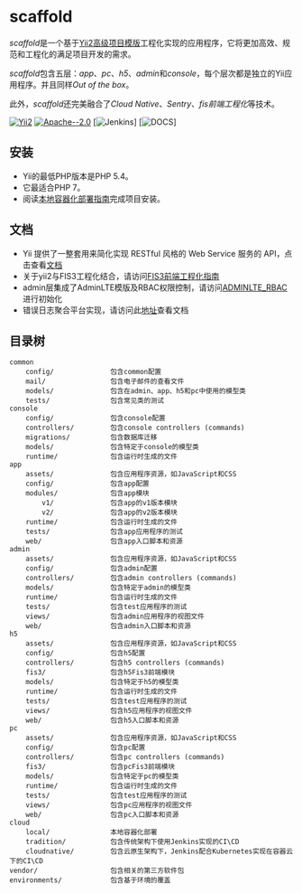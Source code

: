 # scaffold

*scaffold*是一个基于[Yii2高级项目模版](https://github.com/yiisoft/yii2-app-advanced)工程化实现的应用程序，它将更加高效、规范和工程化的满足项目开发的需求。

*scaffold*包含五层：*app*、*pc*、*h5*、*admin*和*console*，每个层次都是独立的Yii应用程序。并且同样*Out of the box*。

此外，*scaffold*还完美融合了*Cloud Native*、*Sentry*、*fis前端工程化*等技术。

[![Yii2](https://img.shields.io/badge/Powered_by-Yii_Framework-green.svg?style=flat)](http://www.yiiframework.com/)
[![Apache--2.0](https://img.shields.io/badge/LICENSE-Apache--2.0-blue.svg)](https://github.com/yiiplus/scaffold/blob/master/LICENSE)
[![Jenkins](https://img.shields.io/jenkins/s/https/jenkins.qa.ubuntu.com/view/Precise/view/All%20Precise/job/precise-desktop-amd64_default.svg)]
[![DOCS](https://img.shields.io/badge/docs-passing-orange.svg)]

## 安装
- Yii的最低PHP版本是PHP 5.4。
- 它最适合PHP 7。
- 阅读[本地容器化部署指南](https://github.com/yiiplus/scaffold/blob/master/docs/本地容器化部署指南.md)完成项目安装。

## 文档
- Yii 提供了一整套用来简化实现 RESTful 风格的 Web Service 服务的 API，点击查看[文档](https://github.com/yiiplus/scaffold/blob/master/docs/RESTFULAPI.md)
- 关于yii2与FIS3工程化结合，请访问[FIS3前端工程化指南](https://github.com/yiiplus/scaffold/blob/master/docs/FIS3前端工程化指南.md)
- admin层集成了AdminLTE模版及RBAC权限控制，请访问[ADMINLTE_RBAC](https://github.com/yiiplus/scaffold/blob/master/docs/ADMINLTE_RBAC.md)进行初始化
- 错误日志聚合平台实现，请访问此[地址](https://github.com/yiiplus/scaffold/blob/master/docs/错误日志聚合平台.md)查看文档

## 目录树
```$xslt
common
    config/              包含common配置
    mail/                包含电子邮件的查看文件
    models/              包含在admin、app、h5和pc中使用的模型类
    tests/               包含常见类的测试   
console
    config/              包含console配置
    controllers/         包含console controllers (commands)
    migrations/          包含数据库迁移
    models/              包含特定于console的模型类
    runtime/             包含运行时生成的文件
app
    assets/              包含应用程序资源，如JavaScript和CSS
    config/              包含app配置
    modules/             包含app模块
        v1/              包含app的v1版本模块
        v2/              包含app的v2版本模块
    runtime/             包含运行时生成的文件
    tests/               包含app应用程序的测试
    web/                 包含app入口脚本和资源
admin
    assets/              包含应用程序资源，如JavaScript和CSS
    config/              包含admin配置
    controllers/         包含admin controllers (commands)
    models/              包含特定于admin的模型类
    runtime/             包含运行时生成的文件
    tests/               包含test应用程序的测试
    views/               包含admin应用程序的视图文件
    web/                 包含admin入口脚本和资源
h5
    assets/              包含应用程序资源，如JavaScript和CSS
    config/              包含h5配置
    controllers/         包含h5 controllers (commands)
    fis3/                包含h5Fis3前端模块
    models/              包含特定于h5的模型类
    runtime/             包含运行时生成的文件
    tests/               包含test应用程序的测试
    views/               包含h5应用程序的视图文件
    web/                 包含h5入口脚本和资源
pc
    assets/              包含应用程序资源，如JavaScript和CSS
    config/              包含pc配置
    controllers/         包含pc controllers (commands)
    fis3/                包含pcFis3前端模块
    models/              包含特定于pc的模型类
    runtime/             包含运行时生成的文件
    tests/               包含test应用程序的测试
    views/               包含pc应用程序的视图文件
    web/                 包含pc入口脚本和资源
cloud
    local/               本地容器化部署
    tradition/           包含传统架构下使用Jenkins实现的CI\CD
    cloudnative/         包含云原生架构下，Jenkins配合Kubernetes实现在容器云下的CI\CD
vendor/                  包含相关的第三方软件包
environments/            包含基于环境的覆盖
```